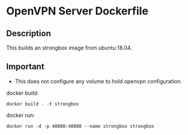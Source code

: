 # OpenVPN Server Dockerfile

## Description

This builds an strongbox image from ubuntu:18.04.

## Important

- This does not configure any volume to hold openvpn configuration.

docker build:

```
docker build . -t strongbox
```

docker run:

```
docker run -d -p 48080:48080 --name strongbox strongbox
```

